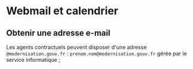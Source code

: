 # Webmail et calendrier

## Obtenir une adresse e-mail

Les agents contractuels peuvent disposer d'une adresse `@modernisation.gouv.fr` : `prenom.nom@modernisation.gouv.fr` gérée par le service informatique ;

